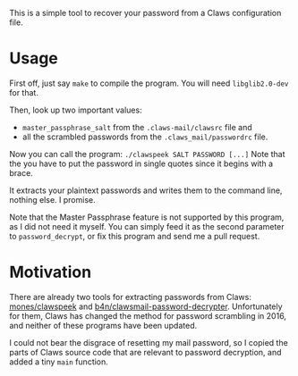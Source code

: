 This is a simple tool to recover your password from a Claws configuration file.

# Usage

First off, just say `make` to compile the program.
You will need `libglib2.0-dev` for that.

Then, look up two important values:

 * `master_passphrase_salt` from the `.claws-mail/clawsrc` file and
 * all the scrambled passwords from the `.claws_mail/passwordrc` file.

Now you can call the program:
`./clawspeek SALT PASSWORD [...]`
Note that the you have to put the password in single quotes since it begins with a brace.

It extracts your plaintext passwords and writes them to the command line, nothing else. I promise.

Note that the Master Passphrase feature is not supported by this program, as I did not need it myself.
You can simply feed it as the second parameter to `password_decrypt`, or fix this program and send me a pull request.

# Motivation

There are already two tools for extracting passwords from Claws: [mones/clawspeek](https://github.com/mones/clawspeek) and [b4n/clawsmail-password-decrypter](https://github.com/b4n/clawsmail-password-decrypter).
Unfortunately for them, Claws has changed the method for password scrambling in 2016, and neither of these programs have been updated.

I could not bear the disgrace of resetting my mail password, so I copied the parts of Claws source code that are relevant to password decryption, and added a tiny `main` function.
